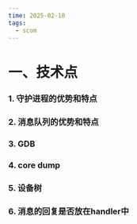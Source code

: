 ```yaml
---
time: 2025-02-10
tags:
  - scom
---
```

# 一、技术点
### 1. 守护进程的优势和特点
### 2. 消息队列的优势和特点
### 3. GDB
### 4. core dump
### 5. 设备树
### 6. 消息的回复是否放在handler中


